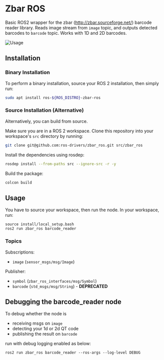 # Zbar ROS

Basic ROS2 wrapper for the zbar (http://zbar.sourceforge.net/) barcode reader library. Reads image stream from `image` topic, and outputs detected barcodes to `barcode` topic. Works with 1D and 2D barcodes.

![Usage](images/usage.gif)

## Installation

### Binary Installation

To perform a binary installation, source your ROS 2 installation, then simply run:

```sh
sudo apt install ros-${ROS_DISTRO}-zbar-ros
```

### Source Installation (Alternative)

Alternatively, you can build from source.

Make sure you are in a ROS 2 workspace.
Clone this repository into your workspace's ``src`` directory by running:

```sh
git clone git@github.com:ros-drivers/zbar_ros.git src/zbar_ros
```

Install the dependencies using rosdep:

```sh
rosdep install --from-paths src --ignore-src -r -y
```

Build the package:

```sh
colcon build
```

## Usage

You have to source your workspace, then run the node. In your workspace, run:

```
source install/local_setup.bash
ros2 run zbar_ros barcode_reader
```

### Topics

Subscriptions:
* `image` (`sensor_msgs/msg/Image`)

Publisher:
* `symbol` (`zbar_ros_interfaces/msg/Symbol`)
* `barcode` (`std_msgs/msg/String`) - **DEPRECATED**


## Debugging the barcode_reader node

To debug whether the node is
* receiving msgs on `image`
* detecting your 1d or 2d QT code
* publishing the result on `barcode`

run with debug logging enabled as below:

```
ros2 run zbar_ros barcode_reader --ros-args --log-level DEBUG
```
